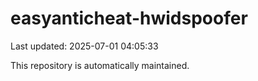# easyanticheat-hwidspoofer

Last updated: 2025-07-01 04:05:33

This repository is automatically maintained.
